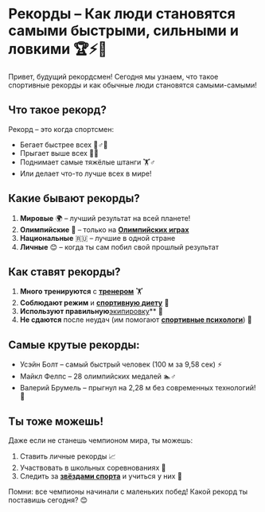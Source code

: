 # Рекорды – Как люди становятся самыми быстрыми, сильными и ловкими 🏆⚡💪

Привет, будущий рекордсмен! Сегодня мы узнаем, что такое спортивные рекорды и как обычные люди становятся самыми-самыми!

## Что такое рекорд? 

Рекорд – это когда спортсмен:
- Бегает быстрее всех 🏃♂️💨
- Прыгает выше всех 🦘✨
- Поднимает самые тяжёлые штанги 🏋️♂️
- Или делает что-то лучше всех в мире!

## Какие бывают рекорды?

1. **Мировые** 🌍 – лучший результат на всей планете!
2. **Олимпийские** 🏅 – только на **[Олимпийских играх](олимпийские_игры.md)**
3. **Национальные** 🇷🇺 – лучшие в одной стране
4. **Личные** 😊 – когда ты сам побил свой прошлый результат

## Как ставят рекорды?

1. **Много тренируются** с **[тренером](тренер.md)** 🏋️
2. **Соблюдают режим** и **[спортивную диету](спортивная_диета.md)** 🥗
3. **Используют правильную**[экипировку](экипировка.md)** 👟
4. **Не сдаются** после неудач (им помогают **[спортивные психологи](спортивные_психологи.md)**) 💪

## Самые крутые рекорды:

- Усэйн Болт – самый быстрый человек (100 м за 9,58 сек) ⚡
- Майкл Фелпс – 28 олимпийских медалей 🏊♂️
- Валерий Брумель – прыгнул на 2,28 м без современных технологий! 🦘

## Ты тоже можешь!

Даже если не станешь чемпионом мира, ты можешь:
1. Ставить личные рекорды 📈
2. Участвовать в школьных соревнованиях 🏫
3. Следить за **[звёздами спорта](звёзды_спорта.md)** и учиться у них 🌟

Помни: все чемпионы начинали с маленьких побед! Какой рекорд ты поставишь сегодня? 😊